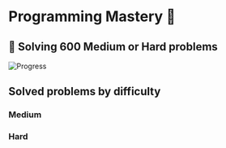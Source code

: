 # Programming Mastery :punch:

## :goal_net:  Solving 600 Medium or Hard problems 

![Progress](https://progress-bar.dev/1/?scale=600&title=InterviewGod&width=500&color=babaca&suffix=+problems+solved)

## Solved problems by difficulty

### Medium

### Hard

